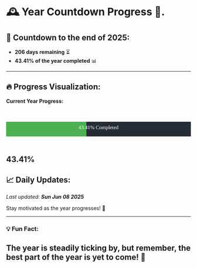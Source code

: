 
# &#x1F570; **Year Countdown Progress** &#x1F389;.

## &#x1F4C5; Countdown to the end of 2025:
- **206 days remaining** &#x23F3;
- **43.41% of the year completed** &#x1F4CA;

---

## &#x1F525; **Progress Visualization**:

**Current Year Progress:**

<br><br>
![Progress Bar](https://raw.githubusercontent.com/dayanidigv/year-countdown-progress/main/progress-bar.svg)
<br><br>

**43.41%**
---

## &#x1F4C8; **Daily Updates**:

_Last updated: **Sun Jun 08 2025**_

Stay motivated as the year progresses! &#x1F680;

--- 

### &#x1F4A1; **Fun Fact:**
The year is steadily ticking by, but remember, the best part of the year is yet to come! &#x1F31F;
---
